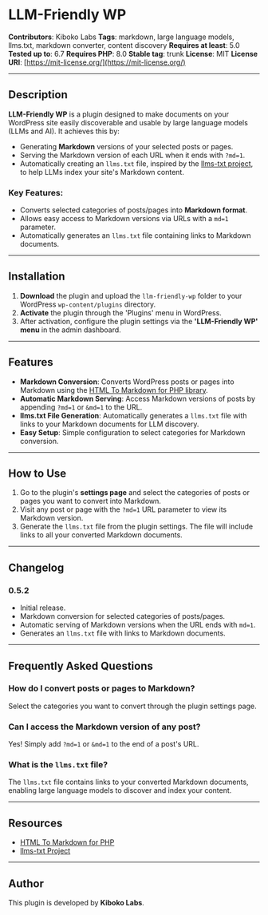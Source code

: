 # LLM-Friendly WP

**Contributors**: Kiboko Labs
**Tags**: markdown, large language models, llms.txt, markdown converter, content discovery
**Requires at least**: 5.0
**Tested up to**: 6.7
**Requires PHP**: 8.0
**Stable tag**: trunk
**License**: MIT
**License URI**: [https://mit-license.org/](https://mit-license.org/)

---

## Description

**LLM-Friendly WP** is a plugin designed to make documents on your WordPress site easily discoverable and usable by large language models (LLMs and AI). It achieves this by:
- Generating **Markdown** versions of your selected posts or pages.
- Serving the Markdown version of each URL when it ends with `?md=1`.
- Automatically creating an `llms.txt` file, inspired by the [llms-txt project](https://llmstxt.org/), to help LLMs index your site's Markdown content.

### Key Features:
- Converts selected categories of posts/pages into **Markdown format**.
- Allows easy access to Markdown versions via URLs with a `md=1` parameter.
- Automatically generates an `llms.txt` file containing links to Markdown documents.

---

## Installation

1. **Download** the plugin and upload the `llm-friendly-wp` folder to your WordPress `wp-content/plugins` directory.
2. **Activate** the plugin through the 'Plugins' menu in WordPress.
3. After activation, configure the plugin settings via the **'LLM-Friendly WP' menu** in the admin dashboard.

---

## Features

- **Markdown Conversion**: Converts WordPress posts or pages into Markdown using the [HTML To Markdown for PHP library](https://github.com/thephpleague/html-to-markdown).
- **Automatic Markdown Serving**: Access Markdown versions of posts by appending `?md=1` or `&md=1` to the URL.
- **llms.txt File Generation**: Automatically generates a `llms.txt` file with links to your Markdown documents for LLM discovery.
- **Easy Setup**: Simple configuration to select categories for Markdown conversion.

---

## How to Use

1. Go to the plugin's **settings page** and select the categories of posts or pages you want to convert into Markdown.
2. Visit any post or page with the `?md=1` URL parameter to view its Markdown version.
3. Generate the `llms.txt` file from the plugin settings. The file will include links to all your converted Markdown documents.

---

## Changelog

### 0.5.2
- Initial release.
- Markdown conversion for selected categories of posts/pages.
- Automatic serving of Markdown versions when the URL ends with `md=1`.
- Generates an `llms.txt` file with links to Markdown documents.

---

## Frequently Asked Questions

### How do I convert posts or pages to Markdown?
Select the categories you want to convert through the plugin settings page.

### Can I access the Markdown version of any post?
Yes! Simply add `?md=1` or `&md=1` to the end of a post's URL.

### What is the `llms.txt` file?
The `llms.txt` file contains links to your converted Markdown documents, enabling large language models to discover and index your content.

---

## Resources

- [HTML To Markdown for PHP](https://github.com/thephpleague/html-to-markdown)
- [llms-txt Project](https://llmstxt.org/)

---

## Author

This plugin is developed by **Kiboko Labs**.
